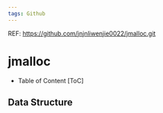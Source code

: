 ```yaml
---
tags: Github
---
```

REF: https://github.com/jnjnliwenjie0022/jmalloc.git
# jmalloc
- Table of Content
[ToC]
## Data Structure
